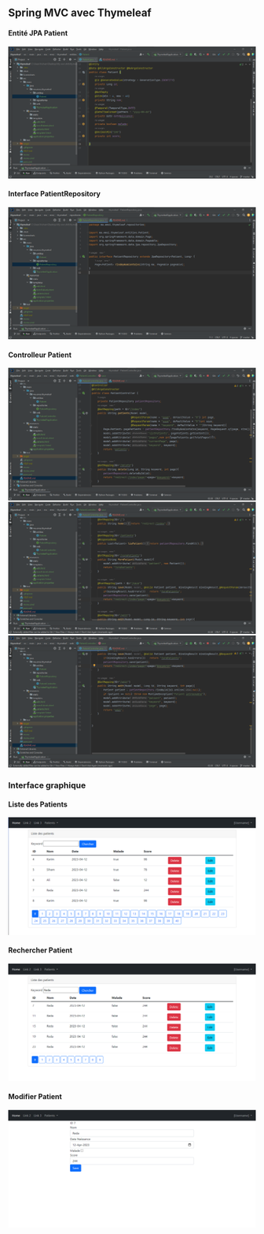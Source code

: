 <h2>Spring MVC avec Thymeleaf</h2>

<h4>Entité JPA Patient</h4>
<img src="Screenshots/JPA_Patient.png">

<h4>Interface PatientRepository</h4>
<img src="Screenshots/Patient_Repository.png">

<h4>Controlleur Patient</h4>
<img src="Screenshots/Patient_Controller_1.png">
<img src="Screenshots/Patient_Controller_2.png">
<img src="Screenshots/Patient_Controller_3.png">

<h3>Interface graphique</h3>

<h4>Liste des Patients</h4>
<img src="Screenshots/Patient_List.png">

<h4>Rechercher Patient</h4>
<img src="Screenshots/Patient_Keyword.png">

<h4>Modifier Patient</h4>
<img src="Screenshots/Patient_Edit.png">
